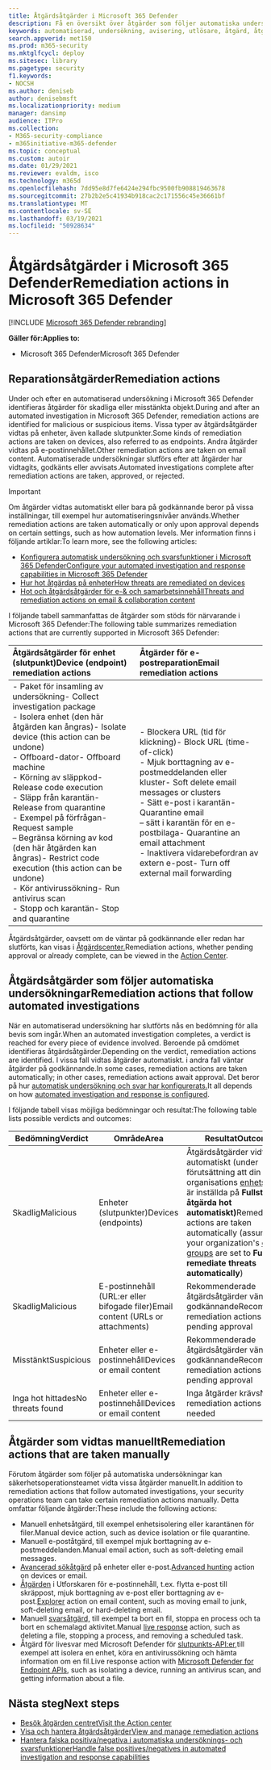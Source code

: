 ```yaml
---
title: Åtgärdsåtgärder i Microsoft 365 Defender
description: Få en översikt över åtgärder som följer automatiska undersökningar i Microsoft 365 Defender
keywords: automatiserad, undersökning, avisering, utlösare, åtgärd, åtgärd
search.appverid: met150
ms.prod: m365-security
ms.mktglfcycl: deploy
ms.sitesec: library
ms.pagetype: security
f1.keywords:
- NOCSH
ms.author: deniseb
author: denisebmsft
ms.localizationpriority: medium
manager: dansimp
audience: ITPro
ms.collection:
- M365-security-compliance
- m365initiative-m365-defender
ms.topic: conceptual
ms.custom: autoir
ms.date: 01/29/2021
ms.reviewer: evaldm, isco
ms.technology: m365d
ms.openlocfilehash: 7dd95e8d7fe6424e294fbc9500fb908819463678
ms.sourcegitcommit: 27b2b2e5c41934b918cac2c171556c45e36661bf
ms.translationtype: MT
ms.contentlocale: sv-SE
ms.lasthandoff: 03/19/2021
ms.locfileid: "50928634"
---
```

# <a name="remediation-actions-in-microsoft-365-defender"></a><span data-ttu-id="cb778-104">Åtgärdsåtgärder i Microsoft 365 Defender</span><span class="sxs-lookup"><span data-stu-id="cb778-104">Remediation actions in Microsoft 365 Defender</span></span>

[!INCLUDE [Microsoft 365 Defender rebranding](../includes/microsoft-defender.md)]


<span data-ttu-id="cb778-105">**Gäller för:**</span><span class="sxs-lookup"><span data-stu-id="cb778-105">**Applies to:**</span></span>
- <span data-ttu-id="cb778-106">Microsoft 365 Defender</span><span class="sxs-lookup"><span data-stu-id="cb778-106">Microsoft 365 Defender</span></span>

## <a name="remediation-actions"></a><span data-ttu-id="cb778-107">Reparationsåtgärder</span><span class="sxs-lookup"><span data-stu-id="cb778-107">Remediation actions</span></span>

<span data-ttu-id="cb778-108">Under och efter en automatiserad undersökning i Microsoft 365 Defender identifieras åtgärder för skadliga eller misstänkta objekt.</span><span class="sxs-lookup"><span data-stu-id="cb778-108">During and after an automated investigation in Microsoft 365 Defender, remediation actions are identified for malicious or suspicious items.</span></span> <span data-ttu-id="cb778-109">Vissa typer av åtgärdsåtgärder vidtas på enheter, även kallade slutpunkter.</span><span class="sxs-lookup"><span data-stu-id="cb778-109">Some kinds of remediation actions are taken on devices, also referred to as endpoints.</span></span> <span data-ttu-id="cb778-110">Andra åtgärder vidtas på e-postinnehållet.</span><span class="sxs-lookup"><span data-stu-id="cb778-110">Other remediation actions are taken on email content.</span></span> <span data-ttu-id="cb778-111">Automatiserade undersökningar slutförs efter att åtgärder har vidtagits, godkänts eller avvisats.</span><span class="sxs-lookup"><span data-stu-id="cb778-111">Automated investigations complete after remediation actions are taken, approved, or rejected.</span></span>

> [!IMPORTANT]
> <span data-ttu-id="cb778-112">Om åtgärder vidtas automatiskt eller bara på godkännande beror på vissa inställningar, till exempel hur automatiseringsnivåer används.</span><span class="sxs-lookup"><span data-stu-id="cb778-112">Whether remediation actions are taken automatically or only upon approval depends on certain settings, such as how automation levels.</span></span> <span data-ttu-id="cb778-113">Mer information finns i följande artiklar:</span><span class="sxs-lookup"><span data-stu-id="cb778-113">To learn more, see the following articles:</span></span>
> - [<span data-ttu-id="cb778-114">Konfigurera automatisk undersökning och svarsfunktioner i Microsoft 365 Defender</span><span class="sxs-lookup"><span data-stu-id="cb778-114">Configure your automated investigation and response capabilities in Microsoft 365 Defender</span></span>](mtp-configure-auto-investigation-response.md)
> - [<span data-ttu-id="cb778-115">Hur hot åtgärdas på enheter</span><span class="sxs-lookup"><span data-stu-id="cb778-115">How threats are remediated on devices</span></span>](/windows/security/threat-protection/microsoft-defender-atp/automated-investigations)
> - [<span data-ttu-id="cb778-116">Hot och åtgärdsåtgärder för e-& och samarbetsinnehåll</span><span class="sxs-lookup"><span data-stu-id="cb778-116">Threats and remediation actions on email & collaboration content</span></span>](../office-365-security/air-remediation-actions.md#threats-and-remediation-actions)

<span data-ttu-id="cb778-117">I följande tabell sammanfattas de åtgärder som stöds för närvarande i Microsoft 365 Defender:</span><span class="sxs-lookup"><span data-stu-id="cb778-117">The following table summarizes remediation actions that are currently supported in Microsoft 365 Defender:</span></span> 

|<span data-ttu-id="cb778-118">Åtgärdsåtgärder för enhet (slutpunkt)</span><span class="sxs-lookup"><span data-stu-id="cb778-118">Device (endpoint) remediation actions</span></span>  |<span data-ttu-id="cb778-119">Åtgärder för e-postreparation</span><span class="sxs-lookup"><span data-stu-id="cb778-119">Email remediation actions</span></span>  |
|:---------|:---------|
|<span data-ttu-id="cb778-120">- Paket för insamling av undersökning</span><span class="sxs-lookup"><span data-stu-id="cb778-120">- Collect investigation package</span></span> <br/><span data-ttu-id="cb778-121">- Isolera enhet (den här åtgärden kan ångras)</span><span class="sxs-lookup"><span data-stu-id="cb778-121">- Isolate device (this action can be undone)</span></span><br/><span data-ttu-id="cb778-122">- Offboard-dator</span><span class="sxs-lookup"><span data-stu-id="cb778-122">- Offboard machine</span></span> <br/><span data-ttu-id="cb778-123">- Körning av släppkod</span><span class="sxs-lookup"><span data-stu-id="cb778-123">- Release code execution</span></span> <br/><span data-ttu-id="cb778-124">- Släpp från karantän</span><span class="sxs-lookup"><span data-stu-id="cb778-124">- Release from quarantine</span></span> <br/><span data-ttu-id="cb778-125">- Exempel på förfrågan</span><span class="sxs-lookup"><span data-stu-id="cb778-125">- Request sample</span></span> <br/><span data-ttu-id="cb778-126">– Begränsa körning av kod (den här åtgärden kan ångras)</span><span class="sxs-lookup"><span data-stu-id="cb778-126">- Restrict code execution (this action can be undone)</span></span> <br/><span data-ttu-id="cb778-127">- Kör antivirussökning</span><span class="sxs-lookup"><span data-stu-id="cb778-127">- Run antivirus scan</span></span> <br/><span data-ttu-id="cb778-128">- Stopp och karantän</span><span class="sxs-lookup"><span data-stu-id="cb778-128">- Stop and quarantine</span></span>      |<span data-ttu-id="cb778-129">- Blockera URL (tid för klickning)</span><span class="sxs-lookup"><span data-stu-id="cb778-129">- Block URL (time-of-click)</span></span><br/><span data-ttu-id="cb778-130">- Mjuk borttagning av e-postmeddelanden eller kluster</span><span class="sxs-lookup"><span data-stu-id="cb778-130">- Soft delete email messages or clusters</span></span><br/><span data-ttu-id="cb778-131">- Sätt e-post i karantän</span><span class="sxs-lookup"><span data-stu-id="cb778-131">- Quarantine email</span></span><br/><span data-ttu-id="cb778-132">– sätt i karantän för en e-postbilaga</span><span class="sxs-lookup"><span data-stu-id="cb778-132">- Quarantine an email attachment</span></span><br/><span data-ttu-id="cb778-133">- Inaktivera vidarebefordran av extern e-post</span><span class="sxs-lookup"><span data-stu-id="cb778-133">- Turn off external mail forwarding</span></span>          |

<span data-ttu-id="cb778-134">Åtgärdsåtgärder, oavsett om de väntar på godkännande eller redan har slutförts, kan visas i [Åtgärdscenter.](./mtp-action-center.md)</span><span class="sxs-lookup"><span data-stu-id="cb778-134">Remediation actions, whether pending approval or already complete, can be viewed in the [Action Center](./mtp-action-center.md).</span></span>

## <a name="remediation-actions-that-follow-automated-investigations"></a><span data-ttu-id="cb778-135">Åtgärdsåtgärder som följer automatiska undersökningar</span><span class="sxs-lookup"><span data-stu-id="cb778-135">Remediation actions that follow automated investigations</span></span>

<span data-ttu-id="cb778-136">När en automatiserad undersökning har slutförts nås en bedömning för alla bevis som ingår.</span><span class="sxs-lookup"><span data-stu-id="cb778-136">When an automated investigation completes, a verdict is reached for every piece of evidence involved.</span></span> <span data-ttu-id="cb778-137">Beroende på omdömet identifieras åtgärdsåtgärder.</span><span class="sxs-lookup"><span data-stu-id="cb778-137">Depending on the verdict, remediation actions are identified.</span></span> <span data-ttu-id="cb778-138">I vissa fall vidtas åtgärder automatiskt. i andra fall väntar åtgärder på godkännande.</span><span class="sxs-lookup"><span data-stu-id="cb778-138">In some cases, remediation actions are taken automatically; in other cases, remediation actions await approval.</span></span> <span data-ttu-id="cb778-139">Det beror på hur [automatisk undersökning och svar har konfigurerats.](mtp-configure-auto-investigation-response.md)</span><span class="sxs-lookup"><span data-stu-id="cb778-139">It all depends on how [automated investigation and response is configured](mtp-configure-auto-investigation-response.md).</span></span>

<span data-ttu-id="cb778-140">I följande tabell visas möjliga bedömningar och resultat:</span><span class="sxs-lookup"><span data-stu-id="cb778-140">The following table lists possible verdicts and outcomes:</span></span>

| <span data-ttu-id="cb778-141">Bedömning</span><span class="sxs-lookup"><span data-stu-id="cb778-141">Verdict</span></span>    | <span data-ttu-id="cb778-142">Område</span><span class="sxs-lookup"><span data-stu-id="cb778-142">Area</span></span>    | <span data-ttu-id="cb778-143">Resultat</span><span class="sxs-lookup"><span data-stu-id="cb778-143">Outcomes</span></span>|
|------|------|------|
| <span data-ttu-id="cb778-144">Skadlig</span><span class="sxs-lookup"><span data-stu-id="cb778-144">Malicious</span></span>    | <span data-ttu-id="cb778-145">Enheter (slutpunkter)</span><span class="sxs-lookup"><span data-stu-id="cb778-145">Devices (endpoints)</span></span>    | <span data-ttu-id="cb778-146">Åtgärdsåtgärder vidtas automatiskt (under förutsättning att din organisations [enhetsgrupper](mtp-configure-auto-investigation-response.md#review-or-change-the-automation-level-for-device-groups) är inställda på **Fullständiga – åtgärda hot automatiskt)**</span><span class="sxs-lookup"><span data-stu-id="cb778-146">Remediation actions are taken automatically (assuming your organization's [device groups](mtp-configure-auto-investigation-response.md#review-or-change-the-automation-level-for-device-groups) are set to **Full - remediate threats automatically**)</span></span>|
| <span data-ttu-id="cb778-147">Skadlig</span><span class="sxs-lookup"><span data-stu-id="cb778-147">Malicious</span></span>    | <span data-ttu-id="cb778-148">E-postinnehåll (URL:er eller bifogade filer)</span><span class="sxs-lookup"><span data-stu-id="cb778-148">Email content (URLs or attachments)</span></span> | <span data-ttu-id="cb778-149">Rekommenderade åtgärdsåtgärder väntar på godkännande</span><span class="sxs-lookup"><span data-stu-id="cb778-149">Recommended remediation actions are pending approval</span></span>|
| <span data-ttu-id="cb778-150">Misstänkt</span><span class="sxs-lookup"><span data-stu-id="cb778-150">Suspicious</span></span>    | <span data-ttu-id="cb778-151">Enheter eller e-postinnehåll</span><span class="sxs-lookup"><span data-stu-id="cb778-151">Devices or email content</span></span> | <span data-ttu-id="cb778-152">Rekommenderade åtgärdsåtgärder väntar på godkännande</span><span class="sxs-lookup"><span data-stu-id="cb778-152">Recommended remediation actions are pending approval</span></span>|
| <span data-ttu-id="cb778-153">Inga hot hittades</span><span class="sxs-lookup"><span data-stu-id="cb778-153">No threats found</span></span>    | <span data-ttu-id="cb778-154">Enheter eller e-postinnehåll</span><span class="sxs-lookup"><span data-stu-id="cb778-154">Devices or email content</span></span>    | <span data-ttu-id="cb778-155">Inga åtgärder krävs</span><span class="sxs-lookup"><span data-stu-id="cb778-155">No remediation actions are needed</span></span>|


## <a name="remediation-actions-that-are-taken-manually"></a><span data-ttu-id="cb778-156">Åtgärder som vidtas manuellt</span><span class="sxs-lookup"><span data-stu-id="cb778-156">Remediation actions that are taken manually</span></span>

<span data-ttu-id="cb778-157">Förutom åtgärder som följer på automatiska undersökningar kan säkerhetsoperationsteamet vidta vissa åtgärder manuellt.</span><span class="sxs-lookup"><span data-stu-id="cb778-157">In addition to remediation actions that follow automated investigations, your security operations team can take certain remediation actions manually.</span></span> <span data-ttu-id="cb778-158">Detta omfattar följande åtgärder:</span><span class="sxs-lookup"><span data-stu-id="cb778-158">These include the following actions:</span></span>

- <span data-ttu-id="cb778-159">Manuell enhetsåtgärd, till exempel enhetsisolering eller karantänen för filer.</span><span class="sxs-lookup"><span data-stu-id="cb778-159">Manual device action, such as device isolation or file quarantine.</span></span>
- <span data-ttu-id="cb778-160">Manuell e-poståtgärd, till exempel mjuk borttagning av e-postmeddelanden.</span><span class="sxs-lookup"><span data-stu-id="cb778-160">Manual email action, such as soft-deleting email messages.</span></span> 
- <span data-ttu-id="cb778-161">[Avancerad sökåtgärd](/windows/security/threat-protection/microsoft-defender-atp/advanced-hunting-overview) på enheter eller e-post.</span><span class="sxs-lookup"><span data-stu-id="cb778-161">[Advanced hunting](/windows/security/threat-protection/microsoft-defender-atp/advanced-hunting-overview) action on devices or email.</span></span>
- <span data-ttu-id="cb778-162">[Åtgärden](../office-365-security/threat-explorer.md) i Utforskaren för e-postinnehåll, t.ex. flytta e-post till skräppost, mjuk borttagning av e-post eller borttagning av e-post.</span><span class="sxs-lookup"><span data-stu-id="cb778-162">[Explorer](../office-365-security/threat-explorer.md) action on email content, such as moving email to junk, soft-deleting email, or hard-deleting email.</span></span>
- <span data-ttu-id="cb778-163">Manuell [svarsåtgärd,](/windows/security/threat-protection/microsoft-defender-atp/live-response) till exempel ta bort en fil, stoppa en process och ta bort en schemalagd aktivitet.</span><span class="sxs-lookup"><span data-stu-id="cb778-163">Manual [live response](/windows/security/threat-protection/microsoft-defender-atp/live-response) action, such as deleting a file, stopping a process, and removing a scheduled task.</span></span>
- <span data-ttu-id="cb778-164">Åtgärd för livesvar med Microsoft Defender för [slutpunkts-API:er,](/windows/security/threat-protection/microsoft-defender-atp/management-apis#microsoft-defender-for-endpoint-apis)till exempel att isolera en enhet, köra en antivirussökning och hämta information om en fil.</span><span class="sxs-lookup"><span data-stu-id="cb778-164">Live response action with [Microsoft Defender for Endpoint APIs](/windows/security/threat-protection/microsoft-defender-atp/management-apis#microsoft-defender-for-endpoint-apis), such as isolating a device, running an antivirus scan, and getting information about a file.</span></span> 

## <a name="next-steps"></a><span data-ttu-id="cb778-165">Nästa steg</span><span class="sxs-lookup"><span data-stu-id="cb778-165">Next steps</span></span>

- [<span data-ttu-id="cb778-166">Besök åtgärden centret</span><span class="sxs-lookup"><span data-stu-id="cb778-166">Visit the Action center</span></span>](./mtp-action-center.md)
- [<span data-ttu-id="cb778-167">Visa och hantera åtgärdsåtgärder</span><span class="sxs-lookup"><span data-stu-id="cb778-167">View and manage remediation actions</span></span>](./mtp-autoir-actions.md)
- [<span data-ttu-id="cb778-168">Hantera falska positiva/negativa i automatiska undersöknings- och svarsfunktioner</span><span class="sxs-lookup"><span data-stu-id="cb778-168">Handle false positives/negatives in automated investigation and response capabilities</span></span>](mtp-autoir-report-false-positives-negatives.md)